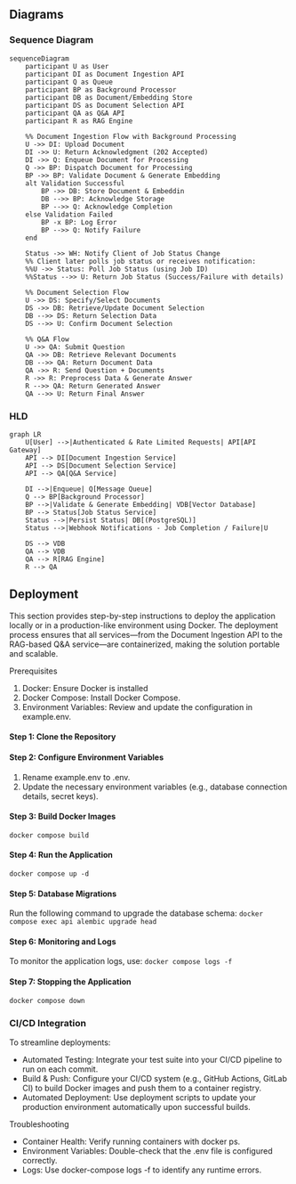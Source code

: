 ## Diagrams
### Sequence Diagram
```mermaid
sequenceDiagram
    participant U as User
    participant DI as Document Ingestion API
    participant Q as Queue
    participant BP as Background Processor
    participant DB as Document/Embedding Store
    participant DS as Document Selection API
    participant QA as Q&A API
    participant R as RAG Engine

    %% Document Ingestion Flow with Background Processing
    U ->> DI: Upload Document
    DI ->> U: Return Acknowledgment (202 Accepted)
    DI ->> Q: Enqueue Document for Processing
    Q ->> BP: Dispatch Document for Processing
    BP ->> BP: Validate Document & Generate Embedding
    alt Validation Successful
        BP ->> DB: Store Document & Embeddin
        DB -->> BP: Acknowledge Storage
        BP -->> Q: Acknowledge Completion
    else Validation Failed
        BP -x BP: Log Error
        BP -->> Q: Notify Failure
    end

    Status ->> WH: Notify Client of Job Status Change
    %% Client later polls job status or receives notification:
    %%U ->> Status: Poll Job Status (using Job ID)
    %%Status -->> U: Return Job Status (Success/Failure with details)

    %% Document Selection Flow
    U ->> DS: Specify/Select Documents
    DS ->> DB: Retrieve/Update Document Selection
    DB -->> DS: Return Selection Data
    DS -->> U: Confirm Document Selection

    %% Q&A Flow
    U ->> QA: Submit Question
    QA ->> DB: Retrieve Relevant Documents
    DB -->> QA: Return Document Data
    QA ->> R: Send Question + Documents
    R ->> R: Preprocess Data & Generate Answer
    R -->> QA: Return Generated Answer
    QA -->> U: Return Final Answer
```

### HLD
```mermaid
graph LR
    U[User] -->|Authenticated & Rate Limited Requests| API[API Gateway]
    API --> DI[Document Ingestion Service]
    API --> DS[Document Selection Service]
    API --> QA[Q&A Service]
    
    DI -->|Enqueue| Q[Message Queue]
    Q --> BP[Background Processor]
    BP -->|Validate & Generate Embedding| VDB[Vector Database]
    BP --> Status[Job Status Service]
    Status -->|Persist Status| DB[(PostgreSQL)]
    Status -->|Webhook Notifications - Job Completion / Failure|U

    DS --> VDB
    QA --> VDB
    QA --> R[RAG Engine]
    R --> QA
```

## Deployment

This section provides step-by-step instructions to deploy the application locally or in a production-like environment using Docker. The deployment process ensures that all services—from the Document Ingestion API to the RAG-based Q&A service—are containerized, making the solution portable and scalable.

Prerequisites
1. Docker: Ensure Docker is installed
2. Docker Compose: Install Docker Compose.
3. Environment Variables: Review and update the configuration in example.env.

#### Step 1: Clone the Repository
#### Step 2: Configure Environment Variables
1. Rename example.env to .env.
2. Update the necessary environment variables (e.g., database connection details, secret keys).

#### Step 3: Build Docker Images
`docker compose build`

#### Step 4: Run the Application
`docker compose up -d`

#### Step 5: Database Migrations

Run the following command to upgrade the database schema:
`docker compose exec api alembic upgrade head`

#### Step 6: Monitoring and Logs

To monitor the application logs, use:
`docker compose logs -f`


#### Step 7: Stopping the Application

`docker compose down`

### CI/CD Integration

To streamline deployments:
- Automated Testing: Integrate your test suite into your CI/CD pipeline to run on each commit.
- Build & Push: Configure your CI/CD system (e.g., GitHub Actions, GitLab CI) to build Docker images and push them to a container registry.
- Automated Deployment: Use deployment scripts to update your production environment automatically upon successful builds.

Troubleshooting
- Container Health: Verify running containers with docker ps.
- Environment Variables: Double-check that the .env file is configured correctly.
- Logs: Use docker-compose logs -f to identify any runtime errors.
